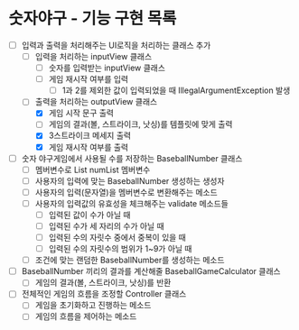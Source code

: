 # 숫자야구 - 기능 구현 목록

- [ ] 입력과 출력을 처리해주는 UI로직을 처리하는 클래스 추가
  - [ ] 입력을 처리하는 inputView 클래스
    - [ ] 숫자를 입력받는 inputView 클래스
    - [ ] 게임 재시작 여부를 입력
      - [ ] 1과 2를 제외한 값이 입력되었을 때 IllegalArgumentException 발생
  - [ ] 출력을 처리하는 outputView 클래스
    - [x] 게임 시작 문구 출력
    - [ ] 게임의 결과(볼, 스트라이크, 낫싱)를 템플릿에 맞게 출력
    - [x] 3스트라이크 메세지 출력
    - [x] 게임 재시작 여부를 출력

- [ ] 숫자 야구게임에서 사용될 수를 저장하는 BaseballNumber 클래스
  - [ ] 멤버변수로 List<Integer> numList 멤버변수
  - [ ] 사용자의 입력에 맞는 BaseballNumber 생성하는 생성자
  - [ ] 사용자의 입력(문자열)을 멤버변수로 변환해주는 메소드
  - [ ] 사용자의 입력값의 유효성을 체크해주는 validate 메소드들
    - [ ] 입력된 값이 수가 아닐 때
    - [ ] 입력된 수가 세 자리의 수가 아닐 때
    - [ ] 입력된 수의 자릿수 중에서 중복이 있을 때
    - [ ] 입력된 수의 자릿수의 범위가 1~9가 아닐 때
  - [ ] 조건에 맞는 랜덤한 BaseballNumber를 생성하는 메소드

- [ ] BaseballNumber 끼리의 결과를 계산해줄 BaseballGameCalculator 클래스
  - [ ] 게임의 결과(볼, 스트라이크, 낫싱)를 반환

- [ ] 전체적인 게임의 흐름을 조정할 Controller 클래스
  - [ ] 게임을 초기화하고 진행하는 메소드
  - [ ] 게임의 흐름을 제어하는 메소드